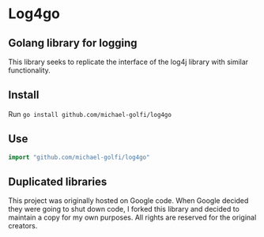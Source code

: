# Log4go

## Golang library for logging

This library seeks to replicate the interface of the log4j library with similar functionality.

## Install

Run `go install github.com/michael-golfi/log4go`

## Use

```go
import "github.com/michael-golfi/log4go"
```

## Duplicated libraries

This project was originally hosted on Google code. When Google decided they were going to shut down code, I forked this library and decided to maintain a copy for my own purposes. All rights are reserved for the original creators.